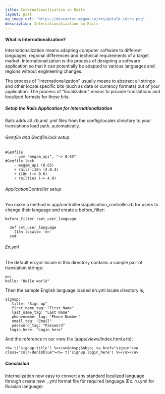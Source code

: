 ```yaml
---
title: Internationalization in Rails
layout: post
og_image_url: "https://devcenter.megam.io/res/gotalk-intro.png"
description: Internationalization in Rails
---
```


#### What is Internationalization?
Internationalization means adapting computer software to different languages, regional differences and technical requirements of a target market. Internationalization is the process of designing a software application so that it can potentially be adapted to various languages and regions without engineering changes.

The process of "internationalization" usually means to abstract all strings and other locale specific bits (such as date or currency formats) out of your application. The process of "localization" means to provide translations and localized formats for these bits.

##### Setup the Rails Application for Internationalization

Rails adds all .rb and .yml files from the config/locales directory to your translations load path, automatically.

###### Gemfile and Gemfile.lock setup



	#Gemfile
    	- gem "megam_api", "~> 0.65"
    #Gemfile.lock
    	- megam_api (0.65)
        + rails-i18n (4.0.4)
		+ i18n (~> 0.6)
		+ railties (~> 4.0)



###### ApplicationController setup

You make a method in app/controllers/application_controller.rb for users to change their language and create a before_filter:

	before_filter :set_user_language

	  def set_user_language
	    I18n.locale= 'en'
	  end

###### En.yml

The default en.yml locale in this directory contains a sample pair of translation strings:

	en:
   	hello: "Hello world"

Then the sample English language loaded en.yml locale directory is,

	signup:
	   title: "Sign up"
	   first_name_tag: "First Name"
       last_name_tag: "Last Name"
       phonenumber_tag: "Phone Number"
       email_tag: "Email"
       password_tag: "Password"
 	  login_here: "Login here"

And the reference in our view file (apps/views/index.html.erb):

	<%= t('signup.title') %></u>&nbsp;&nbsp; <a href="signin"><u class="colr-denimblue"><%= t('signup.login_here') %></u></a>


##### Conclusion    

Internalization now easy to convert any standard localized language through create new _.yml format file for required language.(Ex. ru.yml for Russian language)

